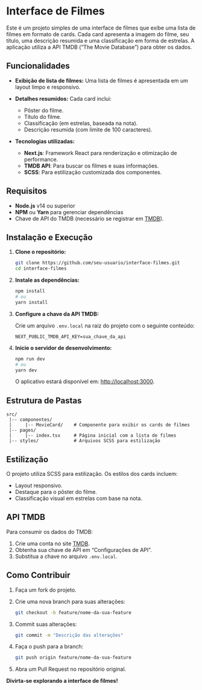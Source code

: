 # Interface de Filmes

Este é um projeto simples de uma interface de filmes que exibe uma lista de filmes em formato de cards. Cada card apresenta a imagem do filme, seu título, uma descrição resumida e uma classificação em forma de estrelas. A aplicação utiliza a API TMDB (“The Movie Database”) para obter os dados.

## Funcionalidades

- **Exibição de lista de filmes:**
  Uma lista de filmes é apresentada em um layout limpo e responsivo.

- **Detalhes resumidos:**
  Cada card inclui:
  - Pôster do filme.
  - Título do filme.
  - Classificação (em estrelas, baseada na nota).
  - Descrição resumida (com limite de 100 caracteres).

- **Tecnologias utilizadas:**
  - **Next.js**: Framework React para renderização e otimização de performance.
  - **TMDB API**: Para buscar os filmes e suas informações.
  - **SCSS**: Para estilização customizada dos componentes.

## Requisitos

- **Node.js** v14 ou superior
- **NPM** ou **Yarn** para gerenciar dependências
- Chave de API do TMDB (necessário se registrar em [TMDB](https://www.themoviedb.org/)).

## Instalação e Execução

1. **Clone o repositório:**

   ```bash
   git clone https://github.com/seu-usuario/interface-filmes.git
   cd interface-filmes
   ```

2. **Instale as dependências:**

   ```bash
   npm install
   # ou
   yarn install
   ```

3. **Configure a chave da API TMDB:**

   Crie um arquivo `.env.local` na raiz do projeto com o seguinte conteúdo:

   ```env
   NEXT_PUBLIC_TMDB_API_KEY=sua_chave_da_api
   ```

4. **Inicie o servidor de desenvolvimento:**

   ```bash
   npm run dev
   # ou
   yarn dev
   ```

   O aplicativo estará disponível em: [http://localhost:3000](http://localhost:3000).

## Estrutura de Pastas

```plaintext
src/
 |-- componentes/
 |     |-- MovieCard/    # Componente para exibir os cards de filmes
 |-- pages/
 |     |-- index.tsx     # Página inicial com a lista de filmes
 |-- styles/             # Arquivos SCSS para estilização
```

## Estilização
O projeto utiliza SCSS para estilização. Os estilos dos cards incluem:

- Layout responsivo.
- Destaque para o pôster do filme.
- Classificação visual em estrelas com base na nota.

## API TMDB
Para consumir os dados do TMDB:

1. Crie uma conta no site [TMDB](https://www.themoviedb.org/).
2. Obtenha sua chave de API em “Configurações de API”.
3. Substitua a chave no arquivo `.env.local`.

## Como Contribuir

1. Faça um fork do projeto.
2. Crie uma nova branch para suas alterações:

   ```bash
   git checkout -b feature/nome-da-sua-feature
   ```

3. Commit suas alterações:

   ```bash
   git commit -m "Descrição das alterações"
   ```

4. Faça o push para a branch:

   ```bash
   git push origin feature/nome-da-sua-feature
   ```

5. Abra um Pull Request no repositório original.

**Divirta-se explorando a interface de filmes!**

